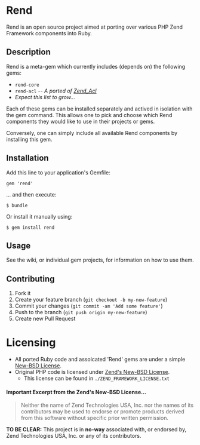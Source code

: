 # Rend

Rend is an open source project aimed at porting over various PHP Zend Framework components into Ruby.

## Description
Rend is a meta-gem which currently includes (depends on) the following gems:

* `rend-core`
* `rend-acl` -- _A ported of [Zend_Acl](http://framework.zend.com/manual/1.12/en/zend.acl.html)_
* _Expect this list to grow..._


Each of these gems can be installed separately and actived in isolation with the gem command. This allows one to pick and choose which Rend components they would like to use in their projects or gems.

Conversely, one can simply include all available Rend components by installing this gem.

## Installation

Add this line to your application's Gemfile:

    gem 'rend'

... and then execute:

    $ bundle

Or install it manually using:

    $ gem install rend

## Usage

See the wiki, or individual gem projects, for information on how to use them.

## Contributing

1. Fork it
2. Create your feature branch (`git checkout -b my-new-feature`)
3. Commit your changes (`git commit -am 'Add some feature'`)
4. Push to the branch (`git push origin my-new-feature`)
5. Create new Pull Request

# Licensing

* All ported Ruby code and assoicated 'Rend' gems are under a simple [New-BSD License](http://dan.doezema.com/licenses/new-bsd).
* Original PHP code is licensed under [Zend's New-BSD License](http://framework.zend.com/license/).
    * This license can be found in `./ZEND_FRAMEWORK_LICENSE.txt`

#### Important Excerpt from the Zend's New-BSD License...
> Neither the name of Zend Technologies USA, Inc. nor the names of its
> contributors may be used to endorse or promote products derived from this
> software without specific prior written permission.

**TO BE CLEAR:** This project is in **no-way** associated with, or endorsed by, Zend Technologies USA, Inc. or any of its contributors.